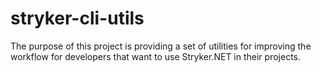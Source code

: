 # stryker-cli-utils
The purpose of this project is providing a set of utilities for improving the workflow for developers that want to use Stryker.NET in their projects.
